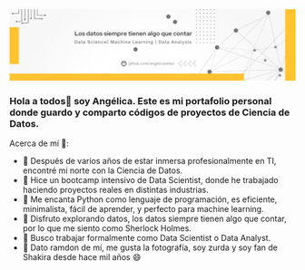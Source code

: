 <div id="header" align="center">
  <img src="https://github.com/angelicavelez/angelicavelez/blob/main/banner_.png" width="1000"/>
</div>


### Hola a todos👋 soy Angélica. Este es mi portafolio personal donde guardo y comparto códigos de proyectos de Ciencia de Datos.

Acerca de mí 🙊:

- 🔭 Después de varios años de estar inmersa profesionalmente en TI, encontré mi norte con la Ciencia de Datos.
- 🌱 Hice un bootcamp intensivo de Data Scientist, donde he trabajado haciendo proyectos reales en distintas industrias.
- 👯 Me encanta Python como lenguaje de programación, es eficiente, minimalista, fácil de aprender, y perfecto para machine learning.
- 🫶 Disfruto explorando datos, los datos siempre tienen algo que contar, por lo que me siento como Sherlock Holmes.
- 🤔 Busco trabajar formalmente como Data Scientist o Data Analyst.
- 🙊 Dato ramdon de mí, me gusta la fotografía, soy zurda y soy fan de Shakira desde hace mil años 😄



<!--
**angelicavelez/angelicavelez** is a ✨ _special_ ✨ repository because its `README.md` (this file) appears on your GitHub profile.
-->
